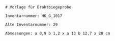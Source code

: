 
            # Vorlage für Drahtbiegeprobe
    
            Inventarnummer: HK_G_1017
    
            Alte Inventarnummer: 29
    
            Abmessungen: a 0,9 b 1,2 x a 13 b 12,7 x 20 cm
            